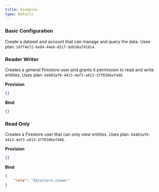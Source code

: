 ```yaml
---
title: Examples
type: Details
---
```


### Basic Configuration

Create a dataset and account that can manage and query the data.
Uses plan: `10ff4e72-6e84-44eb-851f-bdb38a791914`.

### Reader Writer

Creates a general Firestore user and grants it permission to read and write entities.
Uses plan: `64403af0-4413-4ef3-a813-37f0306ef498`.

**Provision**

```json
{}
```

**Bind**

```json
{}
```

### Read Only

Creates a Firestore user that can only view entities.
Uses plan: `64403af0-4413-4ef3-a813-37f0306ef498`.

**Provision**

```json
{}
```

**Bind**

```json
{
    "role": "datastore.viewer"
}
```